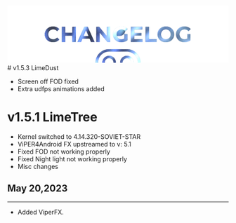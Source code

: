  <img src="https://raw.githubusercontent.com/DroidX-UI-Devices/Official_Devices/13/banners/changelogs.png" />
# v1.5.3 LimeDust

- Screen off FOD fixed
- Extra udfps animations added

# v1.5.1 LimeTree

- Kernel switched to 4.14.320-SOVIET-STAR
- ViPER4Android FX upstreamed to v: 5.1
- Fixed FOD not working properly
- Fixed Night light not working properly
- Misc changes


## May 20,2023
------------------
- Added ViperFX.
